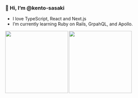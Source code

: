 ### 👋 Hi, I’m @kento-sasaki
- I love TypeScript, React and Next.js
- I’m currently learning Ruby on Rails, GrpahQL, and Apollo.

<!---
kento-sasaki/kento-sasaki is a ✨ special ✨ repository because its `README.md` (this file) appears on your GitHub profile.
You can click the Preview link to take a look at your changes.
--->

<div style="margin-bottom: 1em">
  <img align="left" src="https://github-readme-stats.vercel.app/api?username=kento-sasaki&show_icons=true" width="200px" />
</div>
<div>
  <img align="left" src="https://github-readme-stats.vercel.app/api/top-langs/?username=kento-sasaki&layout=compact" width="200px" />
</div>
